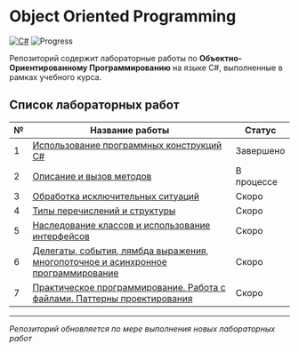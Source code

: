 # Object Oriented Programming
[![C#](https://custom-icon-badges.demolab.com/badge/C%23-%23239120.svg?logo=cshrp&logoColor=white)](#)
![Progress](https://img.shields.io/badge/Progress-1%2F7%20Labs-brightgreen) 

Репозиторий содержит лабораторные работы по **Объектно-Ориентированному Программированию** на языке C#, выполненные в рамках учебного курса.

## Список лабораторных работ

| № | Название работы | Статус |
|---|------------------|---------|
| 1 | [Использование программных конструкций C#](./Laboratory_work_1) | Завершено |
| 2 | [Описание и вызов методов](./Laboratory_work_2) | В процессе |
| 3 | [Обработка исключительных ситуаций](./Laboratory_work_3) | Скоро |
| 4 | [Типы перечислений и структуры](./Laboratory_work_4) | Скоро |
| 5 | [Наследование классов и использование интерфейсов](./Laboratory_work_5) | Скоро |
| 6 | [Делегаты, события, лямбда выражения, многопоточное и асинхронное программирование](./Laboratory_work_6) | Скоро |
| 7 | [Практическое программирование. Работа с файлами. Паттерны проектирования](./Laboratory_work_7) | Скоро |


---
*Репозиторий обновляется по мере выполнения новых лабораторных работ*
